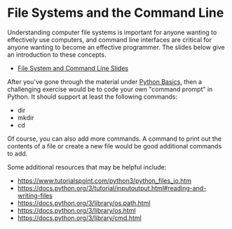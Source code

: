 # File Systems and the Command Line

Understanding computer file systems is important for anyone wanting to effectively use computers,
and command line interfaces are critical for anyone wanting to become an effective programmer.
The slides below give an introduction to these concepts.

- [File System and Command Line Slides](https://docs.google.com/presentation/d/16i6lrWpKodWMPREr9sWKU3wJNMv86EufFTpKV1FCGcc/)

After you've gone through the material under [Python Basics](../python_basics/index.md), then a challenging exercise
would be to code your own "command prompt" in Python.  It should support at least the following commands:
- dir
- mkdir
- cd

Of course, you can also add more commands.  A command to print out the contents of a file or create a new file
would be good additional commands to add.

Some additional resources that may be helpful include:
- <https://www.tutorialspoint.com/python3/python_files_io.htm>
- <https://docs.python.org/3/tutorial/inputoutput.html#reading-and-writing-files>
- <https://docs.python.org/3/library/os.path.html>
- <https://docs.python.org/3/library/os.html>
- <https://docs.python.org/3/library/cmd.html>
